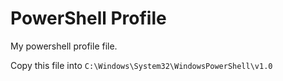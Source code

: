# PowerShell Profile
My powershell profile file. 

Copy this file into `C:\Windows\System32\WindowsPowerShell\v1.0`
